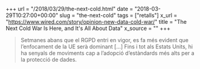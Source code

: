 +++
url = "/2018/03/29/the-next-cold.html"
date = "2018-03-29T10:27:00+00:00"
slug = "the-next-cold"
tags = ["retalls"]
x_url = "https://www.wired.com/story/opinion-new-data-cold-war/"
title = "The Next Cold War Is Here, and It's All About Data"
x_source = ""
+++


> Setmanes abans que el RGPD entri en vigor, es fa més evident que l’enfocament de la UE serà dominant […] Fins i tot als Estats Units, hi ha senyals de moviments cap a l’adopció d’estàndards més alts per a la protecció de dades.

